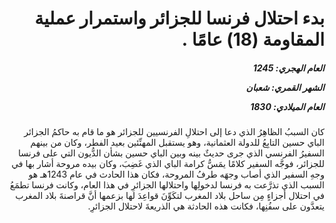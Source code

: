 <h1 dir="rtl">بدء احتلال فرنسا للجزائر واستمرار عملية المقاومة (18) عامًا .</h1>

<h5 dir="rtl">العام الهجري:  1245

الشهر القمري: شعبان

العام الميلادي: 1830</h5>

<p dir="rtl">كان السببُ الظاهِرُ الذي دعا إلى احتلالِ الفرنسيين للجزائر هو ما قام به حاكمُ الجزائر الباي حسين التابِعُ للدولة العثمانية، وهو يستقبل المهنِّئين بعيد الفطر، وكان من بينهم السفيرُ الفرنسي الذي جرى حديثٌ بينه وبين الباي حسين بشأن الدُّيون التي على فرنسا للجزائر، فوجَّه السفير كلامًا يمَسُّ كرامة الباي الذي غَضِبَ، وكان بيده مروحة أشار بها في وجهِ السفير الذي أصاب وجهَه طرفُ المروحة، فكان هذا الحادث في عام 1243هـ هو السبب الذي تذرَّعت به فرنسا لدخولِها واحتلالها الجزائرِ في هذا العام، وكانت فرنسا تطمَعُ في احتلال أجزاءٍ مِن ساحل بلاد المغرب لتكَوِّنَ قواعِدَ لها بزعمها أنَّ قراصنةَ بلاد المغرب يتعدَّون على سفُنِها، فكانت هذه الحادثة هي الذريعةَ لاحتلال الجزائرِ.</p></br>
